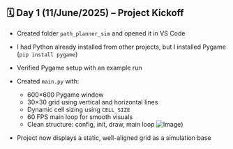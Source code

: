 ## 🗓️ Day 1 (11/June/2025) – Project Kickoff

- Created folder `path_planner_sim` and opened it in VS Code
- I had Python already installed from other projects, but I installed Pygame (`pip install pygame`)
- Verified Pygame setup with an example run

- Created `main.py` with:
  - 600×600 Pygame window
  - 30×30 grid using vertical and horizontal lines
  - Dynamic cell sizing using `CELL_SIZE`
  - 60 FPS main loop for smooth visuals
  - Clean structure: config, init, draw, main loop
![Image](https://github.com/user-attachments/assets/0b308b2a-7b7d-4bb5-ae1f-2829d400e0a9))

- Project now displays a static, well-aligned grid as a simulation base
